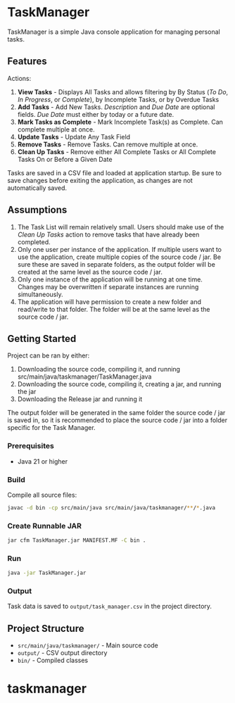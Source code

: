 # TaskManager

TaskManager is a simple Java console application for managing personal tasks.

## Features
Actions:
1. **View Tasks** - Displays All Tasks and allows filtering by By Status (*To Do*, *In Progress*, or *Complete*), by Incomplete Tasks, or by Overdue Tasks
2. **Add Tasks** - Add New Tasks. *Description* and *Due Date* are optional fields. *Due Date* must either by today or a future date.
3. **Mark Tasks as Complete** - Mark Incomplete Task(s) as Complete. Can complete multiple at once.
4. **Update Tasks** - Update Any Task Field
5. **Remove Tasks** - Remove Tasks.  Can remove multiple at once.
6. **Clean Up Tasks** - Remove either All Complete Tasks or All Complete Tasks On or Before a Given Date

Tasks are saved in a CSV file and loaded at application startup. Be sure to save changes before exiting the application, as changes are not automatically saved.

## Assumptions
1. The Task List will remain relatively small. Users should make use of the *Clean Up Tasks* action to remove tasks that have already been completed.
2. Only one user per instance of the application. If multiple users want to use the application, create multiple copies of the source code / jar. Be sure these are saved in separate folders, as the output folder will be created at the same level as the source code / jar.
3. Only one instance of the application will be running at one time. Changes may be overwritten if separate instances are running simultaneously.
4. The application will have permission to create a new folder and read/write to that folder. The folder will be at the same level as the source code / jar.

## Getting Started
Project can be ran by either:
1. Downloading the source code, compiling it, and running src/main/java/taskmanager/TaskManager.java
2. Downloading the source code, compiling it, creating a jar, and running the jar
3. Downloading the Release jar and running it

The output folder will be generated in the same folder the source code / jar is saved in, so it is recommended to place the source code / jar into a folder specific for the Task Manager.

### Prerequisites
- Java 21 or higher

### Build
Compile all source files:
```sh
javac -d bin -cp src/main/java src/main/java/taskmanager/**/*.java
```

### Create Runnable JAR
```sh
jar cfm TaskManager.jar MANIFEST.MF -C bin .
```

### Run
```sh
java -jar TaskManager.jar
```

### Output
Task data is saved to `output/task_manager.csv` in the project directory.

## Project Structure
- `src/main/java/taskmanager/` - Main source code
- `output/` - CSV output directory
- `bin/` - Compiled classes

# taskmanager
